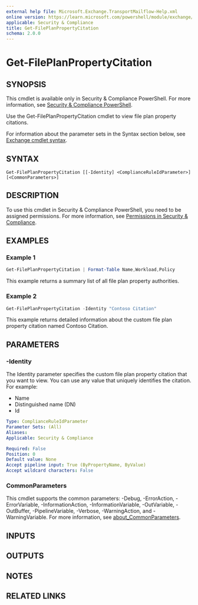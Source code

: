 ```yaml
---
external help file: Microsoft.Exchange.TransportMailflow-Help.xml
online version: https://learn.microsoft.com/powershell/module/exchange/set-fileplanpropertycitation
applicable: Security & Compliance
title: Get-FilePlanPropertyCitation
schema: 2.0.0
---
```


# Get-FilePlanPropertyCitation

## SYNOPSIS
This cmdlet is available only in Security & Compliance PowerShell. For more information, see [Security & Compliance PowerShell](https://learn.microsoft.com/powershell/exchange/scc-powershell).

Use the Get-FilePlanPropertyCitation cmdlet to view file plan property citations.

For information about the parameter sets in the Syntax section below, see [Exchange cmdlet syntax](https://learn.microsoft.com/powershell/exchange/exchange-cmdlet-syntax).

## SYNTAX

```
Get-FilePlanPropertyCitation [[-Identity] <ComplianceRuleIdParameter>] [<CommonParameters>]
```

## DESCRIPTION
To use this cmdlet in Security & Compliance PowerShell, you need to be assigned permissions. For more information, see [Permissions in Security & Compliance](https://go.microsoft.com/fwlink/p/?LinkId=511920).

## EXAMPLES

### Example 1
```powershell
Get-FilePlanPropertyCitation | Format-Table Name,Workload,Policy
```

This example returns a summary list of all file plan property authorities.

### Example 2
```powershell
Get-FilePlanPropertyCitation -Identity "Contoso Citation"
```

This example returns detailed information about the custom file plan property citation named Contoso Citation.

## PARAMETERS

### -Identity
The Identity parameter specifies the custom file plan property citation that you want to view. You can use any value that uniquely identifies the citation. For example:

- Name
- Distinguished name (DN)
- Id

```yaml
Type: ComplianceRuleIdParameter
Parameter Sets: (All)
Aliases:
Applicable: Security & Compliance

Required: False
Position: 0
Default value: None
Accept pipeline input: True (ByPropertyName, ByValue)
Accept wildcard characters: False
```

### CommonParameters
This cmdlet supports the common parameters: -Debug, -ErrorAction, -ErrorVariable, -InformationAction, -InformationVariable, -OutVariable, -OutBuffer, -PipelineVariable, -Verbose, -WarningAction, and -WarningVariable. For more information, see [about_CommonParameters](https://go.microsoft.com/fwlink/p/?LinkID=113216).

## INPUTS

## OUTPUTS

## NOTES

## RELATED LINKS
